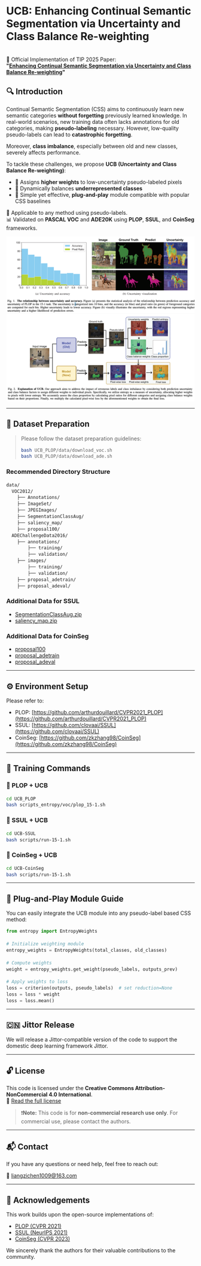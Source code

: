 # UCB: Enhancing Continual Semantic Segmentation via Uncertainty and Class Balance Re-weighting

\
🔗 Official Implementation of TIP 2025 Paper:\
**"[Enhancing Continual Semantic Segmentation via Uncertainty and Class Balance Re-weighting](https://ieeexplore.ieee.org/document/11030217)"**

## 🔍 Introduction

Continual Semantic Segmentation (CSS) aims to continuously learn new semantic categories **without forgetting** previously learned knowledge. In real-world scenarios, new training data often lacks annotations for old categories, making **pseudo-labeling** necessary. However, low-quality pseudo-labels can lead to **catastrophic forgetting**.

Moreover, **class imbalance**, especially between old and new classes, severely affects performance.

To tackle these challenges, we propose **UCB (Uncertainty and Class Balance Re-weighting)**:

- 🔹 Assigns **higher weights** to low-uncertainty pseudo-labeled pixels
- 🔹 Dynamically balances **underrepresented classes**
- 🔹 Simple yet effective, **plug-and-play** module compatible with popular CSS baselines

📌 Applicable to any method using pseudo-labels.\
📊 Validated on **PASCAL VOC** and **ADE20K** using **PLOP**, **SSUL**, and **CoinSeg** frameworks.

![Entropy Visualization](images/entropy.png)
![Method Overview](images/method.png)

---

## 📁 Dataset Preparation

> Please follow the dataset preparation guidelines:
> ```bash
> bash UCB_PLOP/data/download_voc.sh
> bash UCB_PLOP/data/download_ade.sh
> ```

### Recommended Directory Structure

```bash
data/
  VOC2012/
    ├── Annotations/
    ├── ImageSet/
    ├── JPEGImages/
    ├── SegmentationClassAug/
    ├── saliency_map/
    ├── proposal100/
  ADEChallengeData2016/
    ├── annotations/
        ├── training/
        ├── validation/
    ├── images/
        ├── training/
        ├── validation/
    ├── proposal_adetrain/
    ├── proposal_adeval/
```

### Additional Data for SSUL

- [SegmentationClassAug.zip](https://github.com/clovaai/SSUL/releases/download/preparation/SegmentationClassAug.zip)
- [saliency_map.zip](https://github.com/clovaai/SSUL/releases/download/preparation/saliency_map.zip)

### Additional Data for CoinSeg

- [proposal100](https://drive.google.com/file/d/1FxoyVa0I1IEwtW2ykGlNf-JkOYkK80E6/view?usp=sharing)
- [proposal_adetrain](https://drive.google.com/file/d/1kWfPNhoUnYz0uPuHJUALxiqvVqlCKrwW/view?usp=sharing)
- [proposal_adeval](https://drive.google.com/file/d/16xNMO4siqJXr5A03ywQDXU0F1Ld5OFtw/view?usp=sharing)

---

## ⚙️ Environment Setup

Please refer to:

- PLOP: [https://github.com/arthurdouillard/CVPR2021_PLOP](https://github.com/arthurdouillard/CVPR2021_PLOP)
- SSUL: [https://github.com/clovaai/SSUL](https://github.com/clovaai/SSUL)
- CoinSeg: [https://github.com/zkzhang98/CoinSeg](https://github.com/zkzhang98/CoinSeg)

---

## 🏁 Training Commands

### 📌 PLOP + UCB

```bash
cd UCB_PLOP
bash scripts_entropy/voc/plop_15-1.sh
```

### 📌 SSUL + UCB

```bash
cd UCB-SSUL
bash scripts/run-15-1.sh
```

### 📌 CoinSeg + UCB

```bash
cd UCB-CoinSeg
bash scripts/run-15-1.sh
```

---

## 🔌 Plug-and-Play Module Guide

You can easily integrate the UCB module into any pseudo-label based CSS method:

```python
from entropy import EntropyWeights

# Initialize weighting module
entropy_weights = EntropyWeights(total_classes, old_classes)

# Compute weights
weight = entropy_weights.get_weight(pseudo_labels, outputs_prev)

# Apply weights to loss
loss = criterion(outputs, pseudo_labels)  # set reduction=None
loss = loss * weight
loss = loss.mean()
```

---

## 🇨🇳 Jittor Release

We will release a Jittor-compatible version of the code to support the domestic deep learning framework Jittor.

---

## 🔓 License

This code is licensed under the **Creative Commons Attribution-NonCommercial 4.0 International**.\
📄 [Read the full license](https://creativecommons.org/licenses/by-nc/4.0/)

> ❗**Note:** This code is for **non-commercial research use only**. For commercial use, please contact the authors.

---

## 📬 Contact

If you have any questions or need help, feel free to reach out:

📧 [liangzichen1009@163.com](mailto:liangzichen1009@163.com)

---

## 🙏 Acknowledgements

This work builds upon the open-source implementations of:

- [PLOP (CVPR 2021)](https://github.com/arthurdouillard/CVPR2021_PLOP)
- [SSUL (NeurIPS 2021)](https://github.com/clovaai/SSUL)
- [CoinSeg (CVPR 2023)](https://github.com/zkzhang98/CoinSeg)

We sincerely thank the authors for their valuable contributions to the community.

